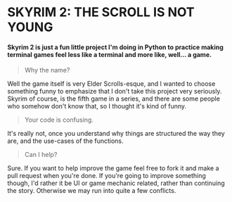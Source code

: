 # SKYRIM 2: THE SCROLL IS NOT YOUNG

#### Skyrim 2 is just a fun little project I'm doing in Python to practice making terminal games feel less like a terminal and more like, well... a game.

>Why the name?

Well the game itself is very Elder Scrolls-esque, and I wanted to choose something funny to emphasize that I don't take this project very seriously. Skyrim of course, is the fifth game in a series, and there are some people who somehow don't know that, so I thought it's kind of funny.

>Your code is confusing.

It's really not, once you understand why things are structured the way they are, and the use-cases of the functions.

>Can I help?

Sure. If you want to help improve the game feel free to fork it and make a pull request when you're done. If you're going to improve something though, I'd rather it be UI or game mechanic related, rather than continuing the story. Otherwise we may run into quite a few conflicts.
